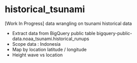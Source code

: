 # historical_tsunami

[Work In Progress]
data wrangling on tsunami historical data

- Extract data from BigQuery public table bigquery-public-data.noaa_tsunami.historical_runups
- Scope data : Indonesia
- Map by location latitude / longitude
- Height wave vs location 
